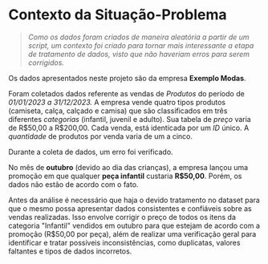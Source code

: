 # Contexto da Situação-Problema

> *Como os dados foram criados de maneira aleatória a partir de um script, um contexto foi criado para tornar mais interessante a etapa de tratamento de dados, visto que não haveriam erros para serem corrigidos.*

Os dados apresentados neste projeto são da empresa **Exemplo Modas**.

Foram coletados dados referente as vendas de *Produtos* do período de *01/01/2023 a 31/12/2023.* A empresa vende quatro tipos produtos (camiseta, calça, calçado e camisa) que são classificados em três diferentes *categorias* (infantil, juvenil e adulto). Sua tabela de *preço* varia de R\$50,00 a R\$200,00. Cada venda, está identicada por um *ID* único. A *quantidade* de produtos por venda varia de um a cinco.

Durante a coleta de dados, um erro foi verificado.

No mês de **outubro** (devido ao dia das crianças), a empresa lançou uma promoção em que qualquer **peça infantil** custaria **R\$50,00**. Porém, os dados não estão de acordo com o fato.

Antes da análise é necessário que haja o devido tratamento no dataset para que o mesmo possa apresentar dados consistentes e confiáveis sobre as vendas realizadas. Isso envolve corrigir o preço de todos os itens da categoria "Infantil" vendidos em outubro para que estejam de acordo com a promoção (R\$50,00 por peça), além de realizar uma verificação geral para identificar e tratar possíveis inconsistências, como duplicatas, valores faltantes e tipos de dados incorretos.
